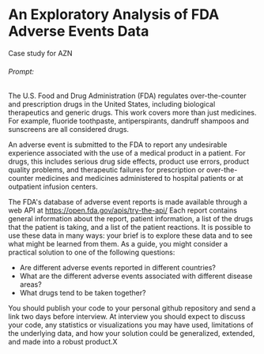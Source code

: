 # An Exploratory Analysis of FDA Adverse Events Data
Case study for AZN

###### Prompt:

The U.S. Food and Drug Administration (FDA) regulates over-the-counter and prescription drugs in the United States, including biological therapeutics and generic drugs. This work covers more than just medicines. For example, fluoride toothpaste, antiperspirants, dandruff shampoos and sunscreens are all considered drugs. 
 
An adverse event is submitted to the FDA to report any undesirable experience associated with the use of a medical product in a patient. For drugs, this includes serious drug side effects, product use errors, product quality problems, and therapeutic failures for prescription or over-the-counter medicines and medicines administered to hospital patients or at outpatient infusion centers. 
 
The FDA's database of adverse event reports is made available through a web API at https://open.fda.gov/apis/try-the-api/ Each report contains general information about the report, patient information, a list of the drugs that the patient is taking, and a list of the patient reactions.  It is possible to use these data in many ways: your brief is to explore these data and to see what might be learned from them.  As a guide, you might consider a practical solution to one of the following questions: 

- Are different adverse events reported in different countries? 
- What are the different adverse events associated with different disease areas? 
- What drugs tend to be taken together? 
 
You should publish your code to your personal github repository and send a link two days before interview.  At interview you should expect to discuss your code, any statistics or visualizations you may have used, limitations of the underlying data, and how your solution could be generalized, extended, and made into a robust product.X
